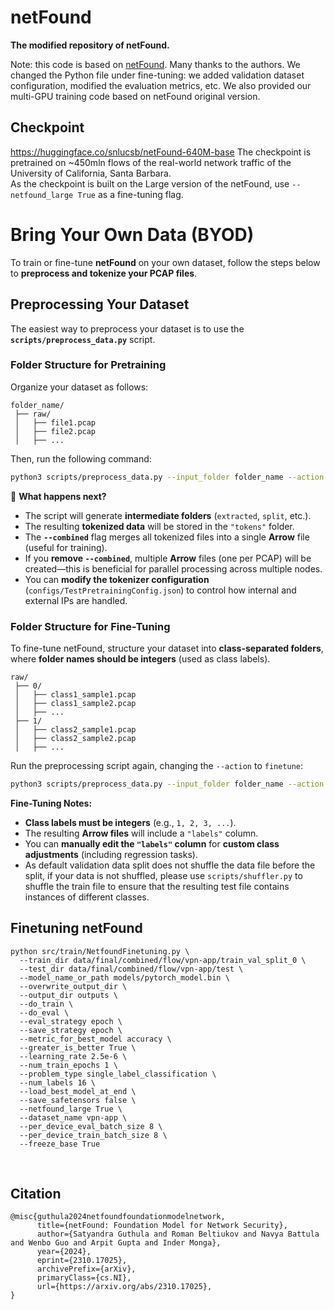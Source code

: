 # netFound

**The modified repository of netFound.**

Note: this code is based on [netFound](https://github.com/SNL-UCSB/netFound). Many thanks to the authors. We changed the Python file under fine-tuning: we added validation dataset configuration, modified the evaluation metrics, etc. We also provided our multi-GPU training code based on netFound original version.

## Checkpoint
https://huggingface.co/snlucsb/netFound-640M-base
The checkpoint is pretrained on ~450mln flows of the real-world network traffic of the University of California, Santa Barbara.  
As the checkpoint is built on the Large version of the netFound, use `--netfound_large True` as a fine-tuning flag.  

# Bring Your Own Data (BYOD) 
To train or fine-tune **netFound** on your own dataset, follow the steps below to **preprocess and tokenize your PCAP files**. 
## Preprocessing Your Dataset 
The easiest way to preprocess your dataset is to use the **`scripts/preprocess_data.py`** script. 
### Folder Structure for Pretraining 
Organize your dataset as follows: 
```
folder_name/
 ├── raw/
 │   ├── file1.pcap
 │   ├── file2.pcap
 │   ├── ...
```
Then, run the following command: 
```bash
python3 scripts/preprocess_data.py --input_folder folder_name --action pretrain --tokenizer_config configs/TestPretrainingConfig.json --combined
```
:small_blue_diamond: **What happens next?** 
- The script will generate **intermediate folders** (`extracted`, `split`, etc.). 
- The resulting **tokenized data** will be stored in the `"tokens"` folder. 
- The **`--combined`** flag merges all tokenized files into a single **Arrow** file (useful for training). 
- If you **remove `--combined`**, multiple **Arrow** files (one per PCAP) will be created—this is beneficial for parallel processing across multiple nodes. 
- You can **modify the tokenizer configuration** (`configs/TestPretrainingConfig.json`) to control how internal and external IPs are handled. 
### Folder Structure for Fine-Tuning 
To fine-tune netFound, structure your dataset into **class-separated folders**, where **folder names should be integers** (used as class labels). 
```
raw/
 ├── 0/
 │   ├── class1_sample1.pcap
 │   ├── class1_sample2.pcap
 │   ├── ...
 ├── 1/
 │   ├── class2_sample1.pcap
 │   ├── class2_sample2.pcap
 │   ├── ...
```
Run the preprocessing script again, changing the `--action` to `finetune`: 
```bash
python3 scripts/preprocess_data.py --input_folder folder_name --action finetune --tokenizer_config configs/TestPretrainingConfig.json --combined
```
**Fine-Tuning Notes:** 
- **Class labels must be integers** (e.g., `1, 2, 3, ...`). 
- The resulting **Arrow files** will include a `"labels"` column. 
- You can **manually edit the `"labels"` column** for **custom class adjustments** (including regression tasks).
- As default validation data split does not shuffle the data file before the split, if your data is not shuffled, please use `scripts/shuffler.py` to shuffle the train file to ensure that the resulting test file contains instances of different classes.

## Finetuning netFound
```
python src/train/NetfoundFinetuning.py \
  --train_dir data/final/combined/flow/vpn-app/train_val_split_0 \
  --test_dir data/final/combined/flow/vpn-app/test \
  --model_name_or_path models/pytorch_model.bin \
  --overwrite_output_dir \
  --output_dir outputs \
  --do_train \
  --do_eval \
  --eval_strategy epoch \
  --save_strategy epoch \
  --metric_for_best_model accuracy \
  --greater_is_better True \
  --learning_rate 2.5e-6 \
  --num_train_epochs 1 \
  --problem_type single_label_classification \
  --num_labels 16 \
  --load_best_model_at_end \
  --save_safetensors false \
  --netfound_large True \
  --dataset_name vpn-app \
  --per_device_eval_batch_size 8 \
  --per_device_train_batch_size 8 \
  --freeze_base True
```
<br/>


## Citation
```
@misc{guthula2024netfoundfoundationmodelnetwork,
      title={netFound: Foundation Model for Network Security},
      author={Satyandra Guthula and Roman Beltiukov and Navya Battula and Wenbo Guo and Arpit Gupta and Inder Monga},
      year={2024},
      eprint={2310.17025},
      archivePrefix={arXiv},
      primaryClass={cs.NI},
      url={https://arxiv.org/abs/2310.17025},
}
```
